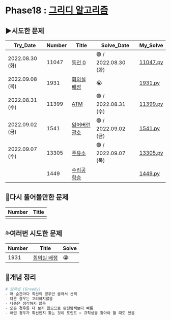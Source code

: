 # Phase18 : [그리디 알고리즘](https://www.acmicpc.net/step/33)



## ▶️시도한 문제

| Try_Date        | Number | Title                                                        | Solve_Date           | My_Solve               |
| --------------- | ------ | ------------------------------------------------------------ | -------------------- | ---------------------- |
| 2022.08.30 (화) | 11047 | [동전 0](https://www.acmicpc.net/problem/11047) | 🟢 / 2022.08.30 (화) | [11047.py](./11047.py) |
| 2022.09.08 (목) | 1931   | [회의실 배정](https://www.acmicpc.net/problem/1931)   | 😭 | [1931.py](./1931.py)   |
| 2022.08.31 (수) | 11399  | [ATM](https://www.acmicpc.net/problem/11399)          | 🟢 / 2022.08.31 (수) | [11399.py](./11399.py) |
| 2022.09.02 (금) | 1541   | [잃어버린 괄호](https://www.acmicpc.net/problem/1541) | 🟢 / 2022.09.02 (금) | [1541.py](./1541.py)   |
| 2022.09.07 (수) | 13305  | [주유소](https://www.acmicpc.net/problem/13305)       | 🟢 / 2022.09.07 (목) | [13305.py](./13305.py) |
|                 | 1449   | [수리공 항승](https://www.acmicpc.net/problem/1449)   |                     | [1449.py](./1449.py)   |



## 💫다시 풀어볼만한 문제

| Number | Title |
| ------ | ----- |
|        |       |



## 💦여러번 시도한 문제

| Number | Title                                               | Solve |
| ------ | --------------------------------------------------- | ----- |
| 1931   | [회의실 배정](https://www.acmicpc.net/problem/1931) | 😭     |



## 📑개념 정리

```python
# 탐욕법 (Greedy)
- 매 순간마다 최선의 경우만 골라서 선택
- 다른 경우는 고려하지않음
- 나중은 생각하지 않음
- 모든 경우를 다 보지 않으므로 완전탐색보다 빠름
- 어떤 경우가 최선인지 찾는 것이 포인트 > 규칙성을 찾아야 할 때도 있음
```
